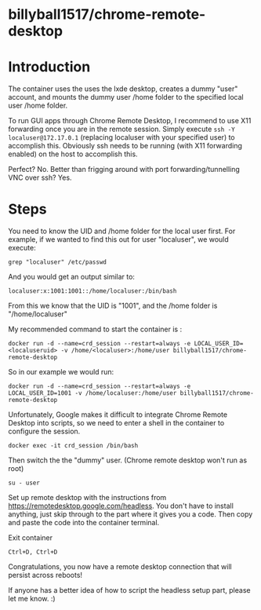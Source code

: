 # billyball1517/chrome-remote-desktop

# Introduction
 
The container uses the uses the lxde desktop, creates a dummy "user" account, and mounts the dummy user /home folder to the specified local user /home folder.

To run GUI apps through Chrome Remote Desktop, I recommend to use X11 forwarding once you are in the remote session. Simply execute `ssh -Y localuser@172.17.0.1` (replacing localuser with your specified user) to accomplish this. Obviously ssh needs to be running (with X11 forwarding enabled) on the host to accomplish this.

Perfect? No. Better than frigging around with port forwarding/tunnelling VNC over ssh? Yes.

# Steps

You need to know the UID and /home folder for the local user first. For example, if we wanted to find this out for user "localuser", we would execute:

`grep "localuser" /etc/passwd`

And you would get an output similar to:

`localuser:x:1001:1001::/home/localuser:/bin/bash`

From this we know that the UID is "1001", and the /home folder is "/home/localuser"

My recommended command to start the container is :

`docker run -d --name=crd_session --restart=always -e LOCAL_USER_ID=<localuseruid> -v /home/<localuser>:/home/user billyball1517/chrome-remote-desktop`
 
So in our example we would run:

`docker run -d --name=crd_session --restart=always -e LOCAL_USER_ID=1001 -v /home/localuser:/home/user billyball1517/chrome-remote-desktop`

Unfortunately, Google makes it difficult to integrate Chrome Remote Desktop into scripts, so we need to enter a shell in the container to configure the session.

`docker exec -it crd_session /bin/bash`

Then switch the the "dummy" user. (Chrome remote desktop won't run as root)

`su - user`

Set up remote desktop with the instructions from https://remotedesktop.google.com/headless. You don't have to install anything, just skip through to the part where it gives you a code. Then copy and paste the code into the container terminal.

Exit container

`Ctrl+D, Ctrl+D`

Congratulations, you now have a remote desktop connection that will persist across reboots!

If anyone has a better idea of how to script the headless setup part, please let me know. :)

